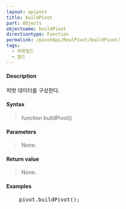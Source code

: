 ```yaml
---
layout: apipost
title: buildPivot
part: Objects
objectname: buildPivot
directiontype: Function
permalink: /pivotApi/RealPivot/buildPivot/
tags:
  - 피벗빌드
  - 빌드
---
```



#### Description

 피벗 데이터를 구성한다.      

#### Syntax

> function buildPivot()

#### Parameters

> None.

#### Return value

> None.

#### Examples 

<pre class="prettyprint">
	pivot.buildPivot();
</pre>

